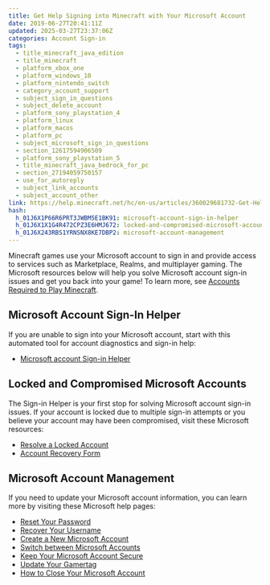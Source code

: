 ```yaml
---
title: Get Help Signing into Minecraft with Your Microsoft Account
date: 2019-06-27T20:41:11Z
updated: 2025-03-27T23:37:06Z
categories: Account Sign-in
tags:
  - title_minecraft_java_edition
  - title_minecraft
  - platform_xbox_one
  - platform_windows_10
  - platform_nintendo_switch
  - category_account_support
  - subject_sign_in_questions
  - subject_delete_account
  - platform_sony_playstation_4
  - platform_linux
  - platform_macos
  - platform_pc
  - subject_microsoft_sign_in_questions
  - section_12617594906509
  - platform_sony_playstation_5
  - title_minecraft_java_bedrock_for_pc
  - section_27194059750157
  - use_for_autoreply
  - subject_link_accounts
  - subject_account_other
link: https://help.minecraft.net/hc/en-us/articles/360029681732-Get-Help-Signing-into-Minecraft-with-Your-Microsoft-Account
hash:
  h_01J6X1P66R6PRT3JWBM5E1BK91: microsoft-account-sign-in-helper
  h_01J6X1X1G4R472CPZ3E6HMJ672: locked-and-compromised-microsoft-accounts
  h_01J6X243RBS1YRNSNX8KE7DBP2: microsoft-account-management
---
```


Minecraft games use your Microsoft account to sign in and provide access to services such as Marketplace, Realms, and multiplayer gaming. The Microsoft resources below will help you solve Microsoft account sign-in issues and get you back into your game! To learn more, see [Accounts Required to Play Minecraft](../Set-Up-Your-Account/Accounts-Required-to-Play-Minecraft.md).

## Microsoft Account Sign-In Helper

If you are unable to sign into your Microsoft account, start with this automated tool for account diagnostics and sign-in help:

- [Microsoft account Sign-in Helper](https://go.microsoft.com/fwlink/?linkid=2294315)

## Locked and Compromised Microsoft Accounts

The Sign-in Helper is your first stop for solving Microsoft account sign-in issues. If your account is locked due to multiple sign-in attempts or you believe your account may have been compromised, visit these Microsoft resources:

- [Resolve a Locked Account](https://support.microsoft.com/en-us/account-billing/account-has-been-locked-805e8b0d-4141-29b2-7b65-df6ff6c9ce27)
- [Account Recovery Form](https://support.microsoft.com/en-us/account-billing/help-with-the-microsoft-account-recovery-form-b19c02d1-a782-dee6-93c3-dc8113b20c42)

## Microsoft Account Management

If you need to update your Microsoft account information, you can learn more by visiting these Microsoft help pages:

- [Reset Your Password](https://support.microsoft.com/en-us/account-billing/change-your-microsoft-account-password-fdde885b-86da-2965-69fd-4871309ef1f1)
- [Recover Your Username](https://support.microsoft.com/en-us/account-billing/you-forgot-your-microsoft-account-username-b2049472-3b8f-27d3-61c6-67a668453f4c)
- [Create a New Microsoft Account](https://support.microsoft.com/en-us/account-billing/how-to-create-a-new-microsoft-account-a84675c3-3e9e-17cf-2911-3d56b15c0aaf)
- [Switch between Microsoft Accounts](../Minecraft-Launcher-Support/Switching-Between-Microsoft-Accounts-in-Launcher-to-Play-Minecraft.md)
- [Keep Your Microsoft Account Secure](https://support.microsoft.com/en-us/account-billing/how-to-help-keep-your-microsoft-account-safe-and-secure-628538c2-7006-33bb-5ef4-c917657362b9)
- [Update Your Gamertag](https://support.xbox.com/en-US/help/account-profile/profile/change-xbox-live-gamertag)
- [How to Close Your Microsoft Account](https://support.microsoft.com/en-us/account-billing/how-to-close-your-microsoft-account-c1b2d13f-4de6-6e1b-4a31-d9d668849979)
